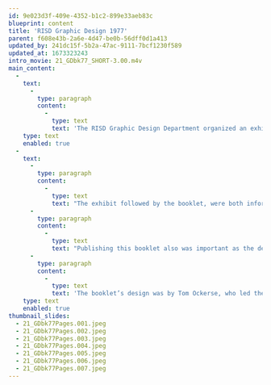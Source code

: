 ```yaml
---
id: 9e023d3f-409e-4352-b1c2-899e33aeb83c
blueprint: content
title: 'RISD Graphic Design 1977'
parent: f608e43b-2a6e-4d47-be0b-56dff0d1a413
updated_by: 241dc15f-5b2a-47ac-9111-7bcf1230f589
updated_at: 1673323243
intro_movie: 21_GDbk77_SHORT-3.00.m4v
main_content:
  -
    text:
      -
        type: paragraph
        content:
          -
            type: text
            text: 'The RISD Graphic Design Department organized an exhibition of student work in 1967. The exhibit intended to share the department’s vision of the relatively new field of graphic design and how to prepare students for this practice. This booklet documents the exhibition of works. Most importantly, it also shares the department’s vision for the field of practice.'
    type: text
    enabled: true
  -
    text:
      -
        type: paragraph
        content:
          -
            type: text
            text: "The exhibit followed by the booklet, were both informationally designed as a didactic statement of the department’s philosophy and means to achieve those principles in a newly established curriculum.\_"
      -
        type: paragraph
        content:
          -
            type: text
            text: "Publishing this booklet also was important as the department had achieved national notoriety in its definition of the practice of graphic design, including the pedagogical requirements to educate students for this practice.\_Once\_distributed nationally and internationally, it proved of great value as an exemplification of developing programs, as well as in raising the standards of design pedagogy.\_"
      -
        type: paragraph
        content:
          -
            type: text
            text: 'The booklet’s design was by Tom Ockerse, who led the philosophical and practical efforts for the department’s curriculum and continued to do so until he stepped down as department head in 1991.'
    type: text
    enabled: true
thumbnail_slides:
  - 21_GDbk77Pages.001.jpeg
  - 21_GDbk77Pages.002.jpeg
  - 21_GDbk77Pages.003.jpeg
  - 21_GDbk77Pages.004.jpeg
  - 21_GDbk77Pages.005.jpeg
  - 21_GDbk77Pages.006.jpeg
  - 21_GDbk77Pages.007.jpeg
---
```

